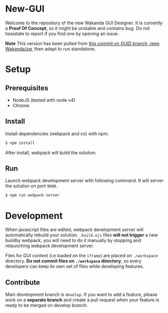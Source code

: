 New-GUI
=======

Welcome to the repository of the new Wakanda GUI Designer. It is currently a **Proof Of Concept**, so it might be unstable and contains bug. Do not hesistate to report if you find one by opening an issue.

**Note**
This version has been pulled from [this commit on GUID branch, repo Wakanda/sw](https://github.com/Wakanda/sw/commit/bd08f08b7efaabc830a8e82fd43e79ac51dccfaa), then adapt to run standalone.

# Setup
## Prerequisites
- NodeJS (tested with node v4)
- Chrome

## Install
Install dependencies (webpack and co) with npm.
```bash
$ npm install
```
After install, webpack will build the solution.

## Run
Launch webpack development server with following command. It will server the solution on port `9090`.
```bash
$ npm run webpack-server
```

# Development
When javascript files are edited, webpack development server will automatically rebuild your solution. `.build.ejs` files **will not trigger** a new buildby webpack, you will need to do it manually by stopping and relaunching webpack development server.

Files for GUI content (i.e loaded on the `iframe`) are placed on `./workspace` directory. **Do not commit files on `./workspace` directory**, so every developers can keep its own set of files while developing features.

## Contribute
Main development branch is `develop`. If you want to add a feature, please work on a **separate branch** and create a pull request when your feature is ready to be merged on develop branch.
